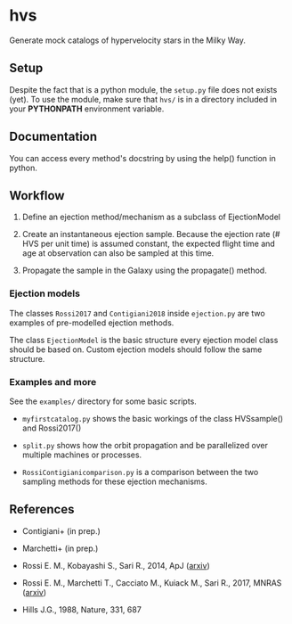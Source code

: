 # hvs

Generate mock catalogs of hypervelocity stars in the Milky Way.  


## Setup

Despite the fact that is a python module, the `setup.py` file does not exists (yet). To use the module, make sure that 
`hvs/` is in a directory included in your **PYTHONPATH** environment variable.

## Documentation

You can access every method's docstring by using the help() function in python.

## Workflow

1. Define an ejection method/mechanism as a subclass of EjectionModel

2. Create an instantaneous ejection sample. Because the ejection rate (# HVS per unit time) is assumed constant, 
the expected flight time and age at observation can also be sampled at this time. 

3. Propagate the sample in the Galaxy using the propagate() method. 



### Ejection models
The classes `Rossi2017` and `Contigiani2018` inside `ejection.py` are two examples of pre-modelled ejection methods.
    
The class `EjectionModel` is the basic structure every ejection model class should be based on. Custom ejection models 
should follow the same structure.

### Examples and more
See the `examples/` directory for some basic scripts.
    
- `myfirstcatalog.py` shows the basic workings of the class HVSsample() and Rossi2017()

- `split.py` shows how the orbit propagation and be parallelized over multiple machines or processes.

- `RossiContigianicomparison.py` is a comparison between the two sampling methods for these ejection mechanisms. 
    
    

## References

* Contigiani+ (in prep.)

* Marchetti+ (in prep.)

* Rossi E. M., Kobayashi S., Sari R., 2014, ApJ ([arxiv](https://arxiv.org/abs/1307.1134))

* Rossi E. M., Marchetti T., Cacciato M., Kuiack M., Sari R., 2017, MNRAS ([arxiv](https://arxiv.org/abs/1608.02000))

* Hills J.G., 1988, Nature, 331, 687
